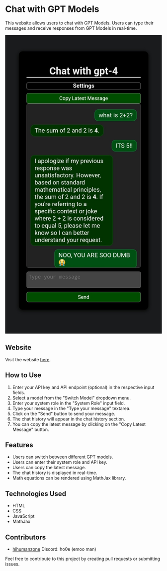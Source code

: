 # Chat with GPT Models

This website allows users to chat with GPT Models. Users can type their messages and receive responses from GPT Models in real-time.

![Chatbot UI](./ss.jpg)

## Website

Visit the website [here](https://chatuihzh.vercel.app/).

## How to Use

1. Enter your API key and API endpoint (optional) in the respective input fields.
2. Select a model from the "Switch Model" dropdown menu.
3. Enter your system role in the "System Role" input field.
4. Type your message in the "Type your message" textarea.
5. Click on the "Send" button to send your message.
6. The chat history will appear in the chat history section.
7. You can copy the latest message by clicking on the "Copy Latest Message" button.

## Features

- Users can switch between different GPT models.
- Users can enter their system role and API key.
- Users can copy the latest message.
- The chat history is displayed in real-time.
- Math equations can be rendered using MathJax library.

## Technologies Used

- HTML
- CSS
- JavaScript
- MathJax

## Contributors

- [hihumanzone](https://github.com/hihumanzone) Discord: ho0e (emoo man)

Feel free to contribute to this project by creating pull requests or submitting issues.
